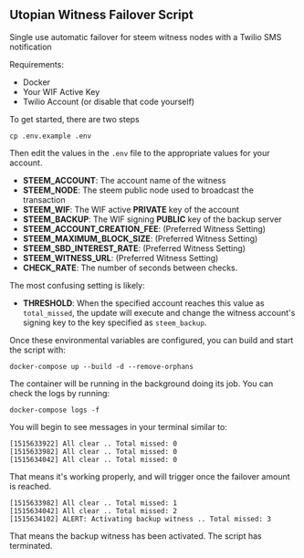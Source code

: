 ## Utopian Witness Failover Script

Single use automatic failover for steem witness nodes with a Twilio SMS notification

Requirements:

- Docker
- Your WIF Active Key
- Twilio Account (or disable that code yourself)

To get started, there are two steps

```
cp .env.example .env
```

Then edit the values in the `.env` file to the appropriate values for your account.

- **STEEM_ACCOUNT**: The account name of the witness
- **STEEM_NODE**: The steem public node used to broadcast the transaction
- **STEEM_WIF**: The WIF active **PRIVATE** key of the account
- **STEEM_BACKUP**: The WIF signing **PUBLIC** key of the backup server
- **STEEM_ACCOUNT_CREATION_FEE**: (Preferred Witness Setting)
- **STEEM_MAXIMUM_BLOCK_SIZE**: (Preferred Witness Setting)
- **STEEM_SBD_INTEREST_RATE**: (Preferred Witness Setting)
- **STEEM_WITNESS_URL**: (Preferred Witness Setting)
- **CHECK_RATE**: The number of seconds between checks.

The most confusing setting is likely:

- **THRESHOLD**: When the specified account reaches this value as `total_missed`, the update will execute and change the witness account's signing key to the key specified as `steem_backup`.

Once these environmental variables are configured, you can build and start the script with:

```
docker-compose up --build -d --remove-orphans
```

The container will be running in the background doing its job.
You can check the logs by running:

```
docker-compose logs -f
```

You will begin to see messages in your terminal similar to:

```
[1515633922] All clear .. Total missed: 0
[1515633982] All clear .. Total missed: 0
[1515634042] All clear .. Total missed: 0
```

That means it's working properly, and will trigger once the failover amount is reached.

```
[1515633982] All clear .. Total missed: 1
[1515634042] All clear .. Total missed: 2
[1515634102] ALERT: Activating backup witness .. Total missed: 3
```

That means the backup witness has been activated. The script has terminated.
